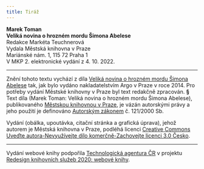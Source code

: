 ```yaml
---
title: Tiráž
---
```


**Marek Toman    
Veliká novina o hrozném mordu Šimona Abelese**  
Redakce Markéta Teuchnerová  
Vydala Městská knihovna v Praze  
Mariánské nám. 1, 115 72 Praha 1  
V MKP 2. elektronické vydání z 4. 10. 2022.

***

Znění tohoto textu vychází z díla [Veliká novina o hrozném mordu Šimona Abelese](https://search.mlp.cz/cz/titul/velika-novina-o-hroznem-mordu-simona-abelese/4086801/#book-content) tak, jak bylo vydáno nakladatelstvím Argo v Praze v roce 2014. Pro potřeby vydání Městské knihovny v Praze byl text redakčně zpracován.
**§**
Text díla (Marek Toman: Veliká novina o hrozném mordu Šimona Abelese), publikovaného [Městskou knihovnou v Praze](https://www.mlp.cz/cz/), je vázán autorskými právy a jeho použití je definováno [Autorským zákonem](https://www.mkcr.cz/predpisy-zakonu-709.html) č. 121/2000 Sb.

Vydání (obálka, upoutávka, citační stránka a grafická úprava), jehož autorem je Městská knihovna v Praze, podléhá licenci [Creative Commons Uveďte autora-Nevyužívejte dílo komerčně-Zachovejte licenci 3.0 Česko](https://creativecommons.org/licenses/by-nc-sa/3.0/cz/).


***

Vydání webové knihy podpořila [Technologická agentura ČR](https://www.tacr.cz/) v projektu [Redesign knihovních služeb 2020: webové knihy](https://starfos.tacr.cz/cs/project/TL04000391).